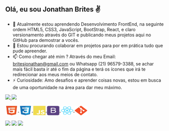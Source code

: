 ## Olá, eu sou Jonathan Brites ✌

- 🌱 Atualmente estou aprendendo Desenvolvimento FrontEnd, na seguinte ordem HTML5, CSS3, JavaScript, BootStrap, React, e claro versionamento através do GIT e publicando meus projetos aqui no GitHub para demostrar a vocês.
- 👯 Estou procurando colaborar em projetos para por em prática tudo que pude apreender. 
- 📫 Como chegar até mim ? Através do meu Email: britesjonathan@gmail.com ou Whatsapp (21) 96579-3388, se achar mais fácil basta ir até o fim da página e terá os ícones que irá te redirecionar aos meus meios de contato.
- ⚡ Curiosidade: Amo desafios e aprender coisas novas, estou em busca de uma oportunidade na área para dar meu máximo.


<div>
  <a href="https://github.com/JonathanBrites">
  <img height="100em" src="https://github-readme-stats.vercel.app/api?username=JonathanBrites&show_icons=true&theme=dark&include_all_commits=true&count_private=true"/>
  <img height="100em" src="https://github-readme-stats.vercel.app/api/top-langs/?username=JonathanBrites&layout=compact&langs_count=7&theme=dark"/>
</div>
<div style="display: inline_block"><br>
  <img align="center" alt="Jonathan-HTML" height="30" width="40" src="https://raw.githubusercontent.com/devicons/devicon/master/icons/html5/html5-original.svg">
  <img align="center" alt="Jonathan-CSS" height="30" width="40" src="https://raw.githubusercontent.com/devicons/devicon/master/icons/css3/css3-original.svg">
  <img align="center" alt="Jonathan-Js" height="30" width="40" src="https://raw.githubusercontent.com/devicons/devicon/master/icons/javascript/javascript-plain.svg">
  <img align="center" alt="Jonathan-BootStrap" height="30" width="40" src="https://raw.githubusercontent.com/devicons/devicon/master/icons/bootstrap/bootstrap-plain.svg">
  <img align="center" alt="Jonathan-React" height="30" width="40" src="https://raw.githubusercontent.com/devicons/devicon/master/icons/react/react-original.svg">
  <img align="center" alt="Jonathan-Git" height="30" width="40" src="https://raw.githubusercontent.com/devicons/devicon/master/icons/git/git-plain.svg">  
</div>
  
</br>
 
<div>   
  <a href ="mailto:britesjonathan@gmail.com"><img src="https://img.shields.io/badge/Gmail-D14836?style=for-the-badge&logo=gmail&logoColor=white" target="_blank"></a>
  <a href="https://www.linkedin.com/in/jonathan-brites-16165215a/" target="_blank"><img src="https://img.shields.io/badge/-LinkedIn-%230077B5?style=for-the-badge&logo=linkedin&logoColor=white" target="_blank"></a>  
  <a href="https://api.whatsapp.com/send?phone=5521965793388" target="_blank"><img src="https://img.shields.io/badge/WhatsApp-25D366?style=for-the-badge&logo=whatsapp&logoColor=white" target="_blank"></a>  
</div>

